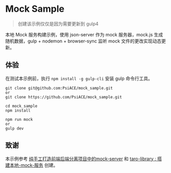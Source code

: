 # Mock Sample

> 创建该示例仅仅是因为需要更新到 gulp4

本地 Mock 服务构建示例，使用 json-server 作为 mock 服务器，mock.js 生成随机数据，gulp + nodemon + browser-sync 监听 mock 文件的更改实现动态更新。

## 体验

在测试本示例前，执行 `npm install -g gulp-cli` 安装 gulp 命令行工具。

```
git clone git@github.com:PsiACE/mock_sample.git
or
git clone https://github.com/PsiACE/mock_sample.git

cd mock_sample
npm install

npm run mock
or
gulp dev
```

## 致谢

本示例参考 [纯手工打造前端后端分离项目中的mock-server](https://yanm1ng.github.io/2017/06/12/纯手工搭建本地-mock-服务打造前端后端分离项目中的mock-server/) 和 [taro-library : 搭建本地-mock-服务](https://github.com/imageslr/taro-library#) 创建。
